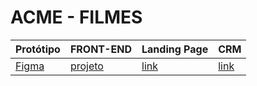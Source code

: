 # ACME - FILMES

Protótipo | FRONT-END | Landing Page | CRM
----------|-----------|--------------|-----
[Figma][link1] | [projeto][link2] | [link][link3] | [link][link4] 


[link1]: https://www.figma.com/file/7FmQNmHHWKbSr8mfo1xwtq/Acme-Filmes?type=design&node-id=0-1&mode=design&t=Umt8bPDsGvA6HGZu-0
[link2]: https://github.com/vitorkolle/acme-filmes-front
[link3]: https://vitorkolle.github.io/acme-filmes-front/
[link4]: https://vitorkolle.github.io/acme-filmes-cms/

